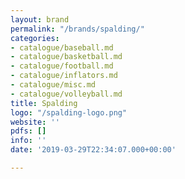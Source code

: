 ```yaml
---
layout: brand
permalink: "/brands/spalding/"
categories:
- catalogue/baseball.md
- catalogue/basketball.md
- catalogue/football.md
- catalogue/inflators.md
- catalogue/misc.md
- catalogue/volleyball.md
title: Spalding
logo: "/spalding-logo.png"
website: ''
pdfs: []
info: ''
date: '2019-03-29T22:34:07.000+00:00'

---
```

